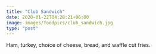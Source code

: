 ```yaml
---
title: "Club Sandwich"
date: 2020-01-22T04:28:21+06:00
image: images/foodpics/club_sandwich.jpg
type: "post"
---
```


Ham, turkey, choice of cheese, bread, and waffle cut fries.
